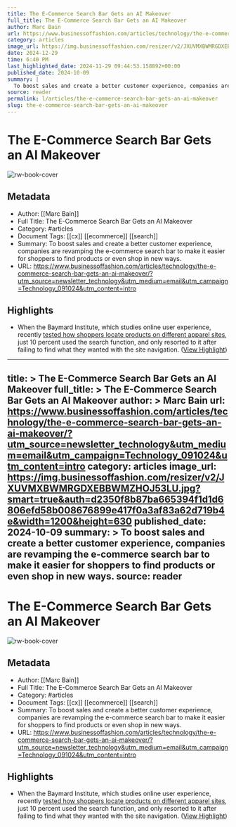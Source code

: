 ```yaml
---
title: The E-Commerce Search Bar Gets an AI Makeover
full_title: The E-Commerce Search Bar Gets an AI Makeover
author: Marc Bain
url: https://www.businessoffashion.com/articles/technology/the-e-commerce-search-bar-gets-an-ai-makeover/?utm_source=newsletter_technology&utm_medium=email&utm_campaign=Technology_091024&utm_content=intro
category: articles
image_url: https://img.businessoffashion.com/resizer/v2/JXUVMXBWMRGDXEBBWMZHOJ53LU.jpg?smart=true&auth=d2350f8b87ba665394f1d1d6806efd58b008676899e417f0a3af83a62d719b4e&width=1200&height=630
date: 2024-12-29
time: 6:40 PM
last_highlighted_date: 2024-11-29 09:44:53.158892+00:00
published_date: 2024-10-09
summary: |
  To boost sales and create a better customer experience, companies are revamping the e-commerce search bar to make it easier for shoppers to find products or even shop in new ways.
source: reader
permalink: l/articles/the-e-commerce-search-bar-gets-an-ai-makeover
slug: the-e-commerce-search-bar-gets-an-ai-makeover
---
```

# The E-Commerce Search Bar Gets an AI Makeover

![rw-book-cover](https://img.businessoffashion.com/resizer/v2/JXUVMXBWMRGDXEBBWMZHOJ53LU.jpg?smart=true&auth=d2350f8b87ba665394f1d1d6806efd58b008676899e417f0a3af83a62d719b4e&width=1200&height=630)

## Metadata
- Author: [[Marc Bain]]
- Full Title: The E-Commerce Search Bar Gets an AI Makeover
- Category: #articles
- Document Tags: [[cx]] [[ecommerce]] [[search]] 
- Summary: To boost sales and create a better customer experience, companies are revamping the e-commerce search bar to make it easier for shoppers to find products or even shop in new ways.
- URL: https://www.businessoffashion.com/articles/technology/the-e-commerce-search-bar-gets-an-ai-makeover/?utm_source=newsletter_technology&utm_medium=email&utm_campaign=Technology_091024&utm_content=intro

## Highlights
- When the Baymard Institute, which studies online user experience, recently [tested how shoppers locate products on different apparel sites](https://baymard.com/blog/apparel-search), just 10 percent used the search function, and only resorted to it after failing to find what they wanted with the site navigation. ([View Highlight](https://read.readwise.io/read/01jdvmy31h1tbnwaba3w0370vw))


---
title: >
  The E-Commerce Search Bar Gets an AI Makeover
full_title: >
  The E-Commerce Search Bar Gets an AI Makeover
author: >
  Marc Bain
url: https://www.businessoffashion.com/articles/technology/the-e-commerce-search-bar-gets-an-ai-makeover/?utm_source=newsletter_technology&utm_medium=email&utm_campaign=Technology_091024&utm_content=intro
category: articles
image_url: https://img.businessoffashion.com/resizer/v2/JXUVMXBWMRGDXEBBWMZHOJ53LU.jpg?smart=true&auth=d2350f8b87ba665394f1d1d6806efd58b008676899e417f0a3af83a62d719b4e&width=1200&height=630
published_date: 2024-10-09
summary: >
  To boost sales and create a better customer experience, companies are revamping the e-commerce search bar to make it easier for shoppers to find products or even shop in new ways.
source: reader
---
# The E-Commerce Search Bar Gets an AI Makeover

![rw-book-cover](https://img.businessoffashion.com/resizer/v2/JXUVMXBWMRGDXEBBWMZHOJ53LU.jpg?smart=true&auth=d2350f8b87ba665394f1d1d6806efd58b008676899e417f0a3af83a62d719b4e&width=1200&height=630)

## Metadata
- Author: [[Marc Bain]]
- Full Title: The E-Commerce Search Bar Gets an AI Makeover
- Category: #articles
- Document Tags: [[cx]] [[ecommerce]] [[search]] 
- Summary: To boost sales and create a better customer experience, companies are revamping the e-commerce search bar to make it easier for shoppers to find products or even shop in new ways.
- URL: https://www.businessoffashion.com/articles/technology/the-e-commerce-search-bar-gets-an-ai-makeover/?utm_source=newsletter_technology&utm_medium=email&utm_campaign=Technology_091024&utm_content=intro

## Highlights
- When the Baymard Institute, which studies online user experience, recently [tested how shoppers locate products on different apparel sites](https://baymard.com/blog/apparel-search), just 10 percent used the search function, and only resorted to it after failing to find what they wanted with the site navigation. ([View Highlight](https://read.readwise.io/read/01jdvmy31h1tbnwaba3w0370vw))


